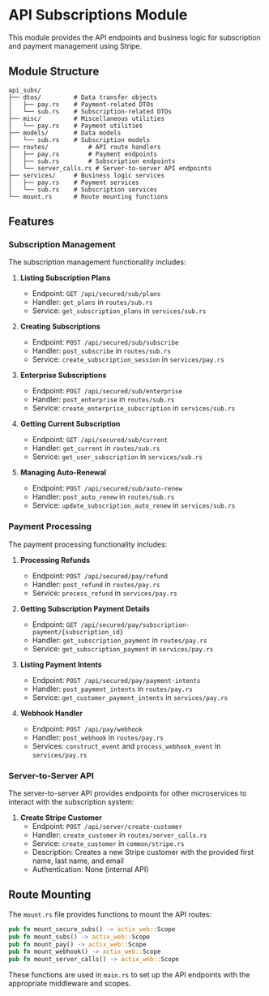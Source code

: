 # API Subscriptions Module

This module provides the API endpoints and business logic for subscription and payment management using Stripe.

## Module Structure

```
api_subs/
├── dtos/         # Data transfer objects
│   ├── pay.rs    # Payment-related DTOs
│   └── sub.rs    # Subscription-related DTOs
├── misc/         # Miscellaneous utilities
│   └── pay.rs    # Payment utilities
├── models/       # Data models
│   └── sub.rs    # Subscription models
├── routes/           # API route handlers
│   ├── pay.rs        # Payment endpoints
│   ├── sub.rs        # Subscription endpoints
│   └── server_calls.rs # Server-to-server API endpoints
├── services/     # Business logic services
│   ├── pay.rs    # Payment services
│   └── sub.rs    # Subscription services
└── mount.rs      # Route mounting functions
```

## Features

### Subscription Management

The subscription management functionality includes:

1. **Listing Subscription Plans**
   - Endpoint: `GET /api/secured/sub/plans`
   - Handler: `get_plans` in `routes/sub.rs`
   - Service: `get_subscription_plans` in `services/sub.rs`

2. **Creating Subscriptions**
   - Endpoint: `POST /api/secured/sub/subscribe`
   - Handler: `post_subscribe` in `routes/sub.rs`
   - Service: `create_subscription_session` in `services/pay.rs`

3. **Enterprise Subscriptions**
   - Endpoint: `POST /api/secured/sub/enterprise`
   - Handler: `post_enterprise` in `routes/sub.rs`
   - Service: `create_enterprise_subscription` in `services/sub.rs`

4. **Getting Current Subscription**
   - Endpoint: `GET /api/secured/sub/current`
   - Handler: `get_current` in `routes/sub.rs`
   - Service: `get_user_subscription` in `services/sub.rs`

5. **Managing Auto-Renewal**
   - Endpoint: `POST /api/secured/sub/auto-renew`
   - Handler: `post_auto_renew` in `routes/sub.rs`
   - Service: `update_subscription_auto_renew` in `services/sub.rs`

### Payment Processing

The payment processing functionality includes:

1. **Processing Refunds**
   - Endpoint: `POST /api/secured/pay/refund`
   - Handler: `post_refund` in `routes/pay.rs`
   - Service: `process_refund` in `services/pay.rs`

2. **Getting Subscription Payment Details**
   - Endpoint: `GET /api/secured/pay/subscription-payment/{subscription_id}`
   - Handler: `get_subscription_payment` in `routes/pay.rs`
   - Service: `get_subscription_payment` in `services/pay.rs`

3. **Listing Payment Intents**
   - Endpoint: `POST /api/secured/pay/payment-intents`
   - Handler: `post_payment_intents` in `routes/pay.rs`
   - Service: `get_customer_payment_intents` in `services/pay.rs`

4. **Webhook Handler**
   - Endpoint: `POST /api/pay/webhook`
   - Handler: `post_webhook` in `routes/pay.rs`
   - Services: `construct_event` and `process_webhook_event` in `services/pay.rs`

### Server-to-Server API

The server-to-server API provides endpoints for other microservices to interact with the subscription system:

1. **Create Stripe Customer**
   - Endpoint: `POST /api/server/create-customer`
   - Handler: `create_customer` in `routes/server_calls.rs`
   - Service: `create_customer` in `common/stripe.rs`
   - Description: Creates a new Stripe customer with the provided first name, last name, and email
   - Authentication: None (internal API)

## Route Mounting

The `mount.rs` file provides functions to mount the API routes:

```rust
pub fn mount_secure_subs() -> actix_web::Scope
pub fn mount_subs() -> actix_web::Scope
pub fn mount_pay() -> actix_web::Scope
pub fn mount_webhook() -> actix_web::Scope
pub fn mount_server_calls() -> actix_web::Scope
```

These functions are used in `main.rs` to set up the API endpoints with the appropriate middleware and scopes.
